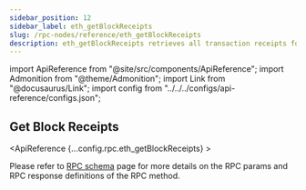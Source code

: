 ```yaml
---
sidebar_position: 12
sidebar_label: eth_getBlockReceipts
slug: /rpc-nodes/reference/eth_getBlockReceipts
description: eth_getBlockReceipts retrieves all transaction receipts for a given block. Useful for verifying transaction outcomes and statuses.
---
```


import ApiReference from "@site/src/components/ApiReference";
import Admonition from "@theme/Admonition";
import Link from "@docusaurus/Link";
import config from "../../../configs/api-reference/configs.json";

<head>
    <title>eth_getBlockReceipts RPC Method - Moralis Documentation</title>
</head>

## Get Block Receipts

<ApiReference {...config.rpc.eth_getBlockReceipts} >
<Admonition type="info" title="Note">

<p>
Please refer to <a href="/rpc-nodes/reference/evm-rpc-schema">RPC schema</a> page for more details on the RPC params and RPC response definitions of the RPC method. 
</p>
</Admonition>
</ApiReference>
